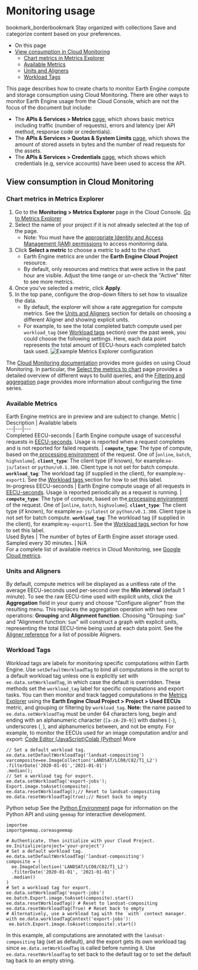  
#  Monitoring usage 
bookmark_borderbookmark Stay organized with collections  Save and categorize content based on your preferences.
  * On this page
  * [View consumption in Cloud Monitoring](https://developers.google.com/earth-engine/guides/monitoring_usage#view_consumption_in_cloud_monitoring)
    * [Chart metrics in Metrics Explorer](https://developers.google.com/earth-engine/guides/monitoring_usage#chart_metrics_in_metrics_explorer)
    * [Available Metrics](https://developers.google.com/earth-engine/guides/monitoring_usage#available_metrics)
    * [Units and Aligners](https://developers.google.com/earth-engine/guides/monitoring_usage#units-and-aligners)
    * [Workload Tags](https://developers.google.com/earth-engine/guides/monitoring_usage#workload-tags)


This page describes how to create charts to monitor Earth Engine compute and storage consumption using Cloud Monitoring.
There are other ways to monitor Earth Engine usage from the Cloud Console, which are not the focus of the document but include:
  * The **APIs & Services > Metrics** [page](https://console.cloud.google.com/apis/api/earthengine.googleapis.com/metrics), which shows basic metrics including traffic (number of requests), errors and latency (per API method, response code or credentials).
  * The **APIs & Services > Quotas & System Limits** [page](https://console.cloud.google.com/apis/api/earthengine.googleapis.com/quotas), which shows the amount of stored assets in bytes and the number of read requests for the assets.
  * The **APIs & Services > Credentials** [page](https://console.cloud.google.com/apis/api/earthengine.googleapis.com/credentials), which shows which credentials (e.g, service accounts) have been used to access the API.


## View consumption in Cloud Monitoring
### Chart metrics in Metrics Explorer
  1. Go to the **Monitoring > Metrics Explorer** page in the Cloud Console.
[Go to Metrics Explorer](https://console.cloud.google.com/monitoring/metrics-explorer)
  2. Select the name of your project if it is not already selected at the top of the page.
     * Note: You must have the [appropriate Identity and Access Management (IAM) permissions](https://cloud.google.com/monitoring/access-control#grant-monitoring-access) to access monitoring data.
  3. Click **Select a metric** to choose a metric to add to the chart.
     * Earth Engine metrics are under the **Earth Engine Cloud Project** resource.
     * By default, only resources and metrics that were active in the past hour are visible. Adjust the time range or un-check the "Active" filter to see more metrics.
  4. Once you've selected a metric, click **Apply**.
  5. In the top pane, configure the drop-down filters to set how to visualize the data.
     * By default, the explorer will show a rate aggregation for compute metrics. See the [Units and Aligners](https://developers.google.com/earth-engine/guides/monitoring_usage#units-and-aligners) section for details on choosing a different Aligner and showing explicit units.
     * For example, to see the total completed batch compute used per `workload_tag` (see [Workload tags](https://developers.google.com/earth-engine/guides/monitoring_usage#workload-tags) section) over the past week, you could choose the following settings. Here, each data point represents the total amount of EECU-hours each completed batch task used. ![Example Metrics Explorer
configuration](https://developers.google.com/static/earth-engine/images/Monitoring_completed_eecus.png)


The [Cloud Monitoring documentation](https://cloud.google.com/monitoring/docs) provides more guides on using Cloud Monitoring. In particular, the [Select the metrics to chart](https://cloud.google.com/monitoring/charts/metrics-selector) page provides a detailed overview of different ways to build queries, and the [Filtering and aggregation](https://cloud.google.com/monitoring/api/v3/aggregation) page provides more information about configuring the time series.
### Available Metrics
Earth Engine metrics are in preview and are subject to change. 
Metric | Description | Available labels  
---|---|---  
Completed EECU-seconds |  Earth Engine compute usage of successful requests in [ EECU-seconds](https://developers.google.com/earth-engine/guides/computation_overview#eecus). Usage is reported when a request completes and is not reported for failed requests.  |  **`compute_type`**: The type of compute, based on the[ processing environment](https://developers.google.com/earth-engine/guides/processing_environments) of the request. One of [`online`, `batch`, `highvolume`]. **`client_type`**: The client type (if known), for example:`ee-js/latest` or `python/v0.1.300`. Client type is not set for batch compute. **`workload_tag`**: The workload tag (if supplied in the client), for example:`my-export1`. See the [ Workload tags ](https://developers.google.com/earth-engine/guides/monitoring_usage#workload-tags) section for how to set this label.   
In-progress EECU-seconds |  Earth Engine compute usage of all requests in [ EECU-seconds](https://developers.google.com/earth-engine/guides/computation_overview#eecus). Usage is reported periodically as a request is running.  |  **`compute_type`**: The type of compute, based on the[ processing environment](https://developers.google.com/earth-engine/guides/processing_environments) of the request. One of [`online`, `batch`, `highvolume`]. **`client_type`**: The client type (if known), for example:`ee-js/latest` or `python/v0.1.300`. Client type is not set for batch compute. **`workload_tag`**: The workload tag (if supplied in the client), for example:`my-export1`. See the [ Workload tags ](https://developers.google.com/earth-engine/guides/monitoring_usage#workload-tags) section for how to set this label.   
Used Bytes | The number of bytes of Earth Engine asset storage used. Sampled every 30 minutes. | N/A  
For a complete list of available metrics in Cloud Monitoring, see [Google Cloud metrics](https://cloud.google.com/monitoring/api/metrics_gcp).
### Units and Aligners
By default, compute metrics will be displayed as a unitless rate of the average EECU-seconds used per-second over the **Min interval** (default 1 minute).
To see the raw EECU-time used with explicit units, click the **Aggregation** field in your query and choose "Configure aligner" from the resulting menu. This replaces the aggregation operation with two new operations: **Grouping** and **Alignment function**. Choosing "Grouping: `Sum`" and "Alignment function: `Sum`" will construct a graph with explicit units, representing the total EECU-time being used at each data point. See the [Aligner reference](https://cloud.google.com/monitoring/api/ref_v3/rest/v3/projects.alertPolicies#aligner) for a list of possible Aligners.
### Workload Tags
Workload tags are labels for monitoring specific computations within Earth Engine. Use `setDefaultWorkloadTag` to bind all computations in the script to a default workload tag unless one is explicitly set with [](https://developers.google.com/earth-engine/apidocs/ee-data-setworkloadtag)`ee.data.setWorkloadTag`, in which case the default is overridden. These methods set the `workload_tag` label for specific computations and export tasks.
You can then monitor and track tagged computations in the [Metrics Explorer](https://console.cloud.google.com/monitoring/metrics-explorer) using the **Earth Engine Cloud Project > Project > Used EECUs** metric, and grouping or filtering by `workload_tag`.
**Note:** the name passed to `ee.data.setWorkloadTag` must be under 64 characters long, begin and ending with an alphanumeric character (`[a-zA-Z0-9]`) with dashes (`-`), underscores (`_`), and alphanumerics between, and not be empty.
For example, to monitor the EECUs used for an image computation and/or and export:
[Code Editor (JavaScript)](https://developers.google.com/earth-engine/guides/monitoring_usage#code-editor-javascript-sample)[Colab (Python)](https://developers.google.com/earth-engine/guides/monitoring_usage#colab-python-sample) More
```
// Set a default workload tag.
ee.data.setDefaultWorkloadTag('landsat-compositing')
varcomposite=ee.ImageCollection('LANDSAT/LC08/C02/T1_L2')
.filterDate('2020-01-01','2021-01-01')
.median();
// Set a workload tag for export.
ee.data.setWorkloadTag('export-jobs');
Export.image.toAsset(composite);
ee.data.resetWorkloadTag();// Reset to landsat-compositing
ee.data.resetWorkloadTag(true);// Reset back to empty
```
Python setup
See the [ Python Environment](https://developers.google.com/earth-engine/guides/python_install) page for information on the Python API and using `geemap` for interactive development.
```
importee
importgeemap.coreasgeemap
```
```
# Authenticate, then initialize with your Cloud Project.
ee.Initialize(project='your-project')
# Set a default workload tag.
ee.data.setDefaultWorkloadTag('landsat-compositing')
composite = (
  ee.ImageCollection('LANDSAT/LC08/C02/T1_L2')
  .filterDate('2020-01-01', '2021-01-01')
  .median()
)
# Set a workload tag for export.
ee.data.setWorkloadTag('export-jobs')
ee.batch.Export.image.toAsset(composite).start()
ee.data.resetWorkloadTag() # Reset to landsat-compositing
ee.data.resetWorkloadTag(True) # Reset back to empty
# Alternatively, use a workload tag with the `with` context manager.
with ee.data.workloadTagContext('export-jobs'):
 ee.batch.Export.image.toAsset(composite).start()
```

In this example, all computations are annotated with the `landsat-compositing` tag (set as default), and the export gets its own workload tag since [](https://developers.google.com/earth-engine/apidocs/ee-data-setworkloadtag)`ee.data.setWorkloadTag` is called before running it. Use [](https://developers.google.com/earth-engine/apidocs/ee-data-resetworkloadtag)`ee.data.resetWorkloadTag` to set back to the default tag or to set the default tag back to an empty string.

